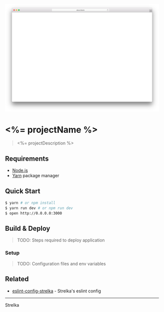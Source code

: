 ![](./screenshot.png)

# <%= projectName %>

> <%= projectDescription %> 


## Requirements

- [Node.js](https://nodejs.org/en/)
- [Yarn](https://yarnpkg.com/en/docs/install) package manager


## Quick Start

```sh
$ yarn # or npm install
$ yarn run dev # or npm run dev
$ open http://0.0.0.0:3000
```


## Build & Deploy

> TODO: Steps required to deploy application


### Setup

> TODO: Configuration files and env variables


## Related

- [eslint-config-strelka](https://github.com/strelka-institute/eslint-config-strelka) - Strelka's eslint config

---
Strelka

